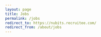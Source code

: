 ```yaml
---
layout: page
title: Jobs
permalink: /jobs
redirect_to: https://nubits.recruitee.com/
redirect_from: /about/jobs
---
```


